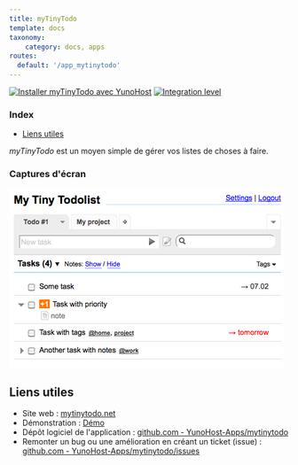 ```yaml
---
title: myTinyTodo
template: docs
taxonomy:
    category: docs, apps
routes:
  default: '/app_mytinytodo'
---
```


[![Installer myTinyTodo avec YunoHost](https://install-app.yunohost.org/install-with-yunohost.svg)](https://install-app.yunohost.org/?app=mytinytodo) [![Integration level](https://dash.yunohost.org/integration/mytinytodo.svg)](https://dash.yunohost.org/appci/app/mytinytodo)

### Index

- [Liens utiles](#liens-utiles)

*myTinyTodo* est un moyen simple de gérer vos listes de choses à faire.

### Captures d'écran

![Capture d'écran de myTinyTodo](https://github.com/YunoHost-Apps/mytinytodo_ynh/blob/master/doc/screenshots/shot-v14b1.png)

## Liens utiles

+ Site web : [mytinytodo.net](https://www.mytinytodo.net/)
+ Démonstration : [Démo](https://www.mytinytodo.net/demo/)
+ Dépôt logiciel de l'application : [github.com - YunoHost-Apps/mytinytodo](https://github.com/YunoHost-Apps/mytinytodo_ynh)
+ Remonter un bug ou une amélioration en créant un ticket (issue) : [github.com - YunoHost-Apps/mytinytodo/issues](https://github.com/YunoHost-Apps/mytinytodo_ynh/issues)
